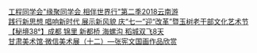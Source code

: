   
[工程同学会&quot;缘聚同学会 相伴世界行&quot;第二季2018云南游](http://www.dianyue.me/archives/839/mtqjhcelvr4s4r8u/)  
[践行新思想 唱响新时代 展示新风貌 庆“七一”迎“改革”暨玉树老干部文化艺术节](http://www.dianyue.me/archives/300/pbxg3u35nel8ecr5/)  
[【秘境38°】成都 锦里 新都桥 海螺沟 稻城双飞8天](http://www.dianyue.me/archives/107/o7ypg40ctap1bgt5/)  
[甘肃美术馆·微信美术展（十二）—张宪文国画作品欣赏](http://www.dianyue.me/archives/497/f3m6cc8dr1s27rtf/)